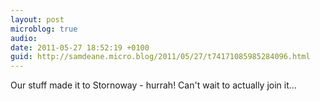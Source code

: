 ```yaml
---
layout: post
microblog: true
audio: 
date: 2011-05-27 18:52:19 +0100
guid: http://samdeane.micro.blog/2011/05/27/t74171085985284096.html
---
```

Our stuff made it to Stornoway - hurrah! Can't wait to actually join it...
